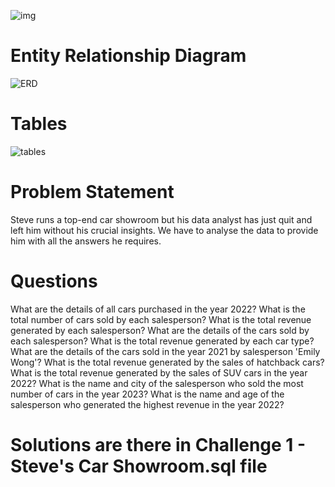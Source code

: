 ![img](https://github.com/laxmiskallimath/DataCoach-SQL-Challenges/assets/38729902/85141959-11b3-4f71-b934-e492a0066a7d)


# Entity Relationship Diagram
![ERD](https://github.com/laxmiskallimath/DataCoach-SQL-Challenges/assets/38729902/85f24576-f06a-4abf-b0b7-f680d040f335)


# Tables
![tables](https://github.com/laxmiskallimath/DataCoach-SQL-Challenges/assets/38729902/f2490607-8097-45a0-8b22-cbfe35a551d4)

# Problem Statement

Steve runs a top-end car showroom but his data analyst has just quit and left him without his crucial insights. We have to analyse the data to provide him with all the answers he requires.

# Questions
What are the details of all cars purchased in the year 2022?
What is the total number of cars sold by each salesperson?
What is the total revenue generated by each salesperson?
What are the details of the cars sold by each salesperson?
What is the total revenue generated by each car type?
What are the details of the cars sold in the year 2021 by salesperson 'Emily Wong'?
What is the total revenue generated by the sales of hatchback cars?
What is the total revenue generated by the sales of SUV cars in the year 2022?
What is the name and city of the salesperson who sold the most number of cars in the year 2023?
What is the name and age of the salesperson who generated the highest revenue in the year 2022?

# Solutions are there in Challenge 1 - Steve's Car Showroom.sql file


#
